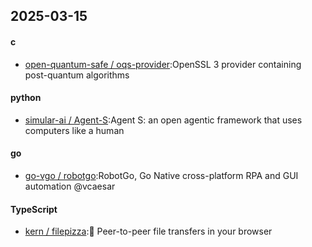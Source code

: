 ## 2025-03-15
#### c
* [open-quantum-safe / oqs-provider](https://github.com/open-quantum-safe/oqs-provider):OpenSSL 3 provider containing post-quantum algorithms
#### python
* [simular-ai / Agent-S](https://github.com/simular-ai/Agent-S):Agent S: an open agentic framework that uses computers like a human
#### go
* [go-vgo / robotgo](https://github.com/go-vgo/robotgo):RobotGo, Go Native cross-platform RPA and GUI automation @vcaesar
#### TypeScript
* [kern / filepizza](https://github.com/kern/filepizza):🍕 Peer-to-peer file transfers in your browser
